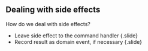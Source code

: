 ## Dealing with side effects

How do we deal with side effects?

- Leave side effect to the command handler 
{.slide}
- Record result as domain event, if necessary 
{.slide}